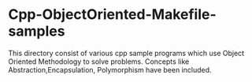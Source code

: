 # Cpp-ObjectOriented-Makefile-samples
This directory consist of various cpp sample programs which use Object Oriented Methodology to solve problems.
Concepts like Abstraction,Encapsulation, Polymorphism have been included.
